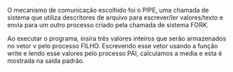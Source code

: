 O mecanismo de comunicação escolhido foi o PIPE, uma chamada de sistema que utiliza descritores de arquivo para escrever/ler 
valores/texto e envia para um outro processo criado pela chamada de sistema FORK.

Ao executar o programa, insira três valores inteiros que serão armazenados no vetor v pelo processo FILHO. Escrevendo
esse vetor usando a função write e lendo esse valores pelo processo PAI, calculamos a media e esta é mostrada na saída padrão.
